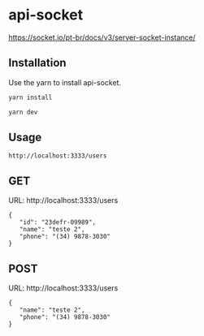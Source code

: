 # api-socket

https://socket.io/pt-br/docs/v3/server-socket-instance/

## Installation

Use the yarn to install api-socket.

```bash
yarn install
```

```bash
yarn dev
```

## Usage

    http://localhost:3333/users

## GET

URL: http://localhost:3333/users

```
{
   "id": "23defr-09989",
   "name": "teste 2",
   "phone": "(34) 9878-3030"
}
```

## POST

URL: http://localhost:3333/users

```
{
   "name": "teste 2",
   "phone": "(34) 9878-3030"
}
```
